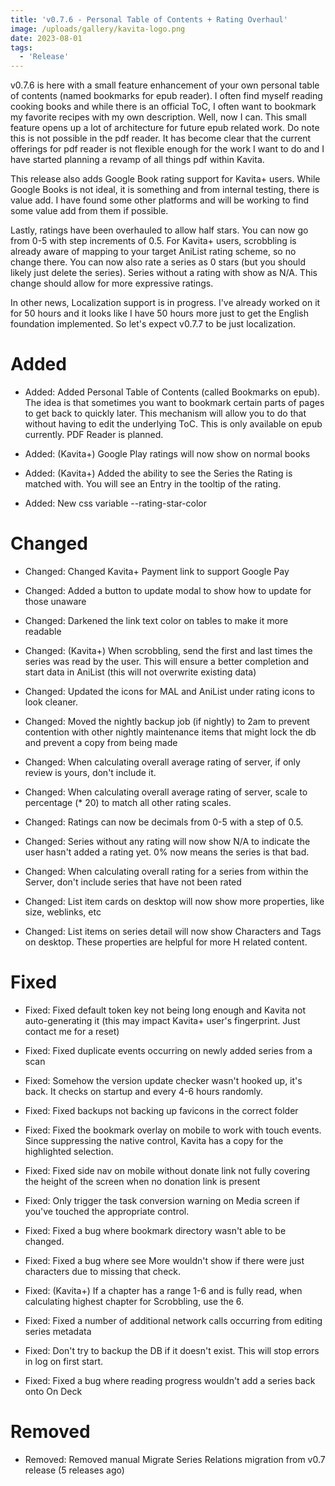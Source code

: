 ```yaml
---
title: 'v0.7.6 - Personal Table of Contents + Rating Overhaul'
image: /uploads/gallery/kavita-logo.png
date: 2023-08-01
tags:
  - 'Release'
---
```


v0.7.6 is here with a small feature enhancement of your own personal table of contents (named bookmarks for epub reader). I often find myself reading cooking books and while there is an official ToC, I often want to bookmark my favorite recipes with my own description. Well, now I can. This small feature opens up a lot of architecture for future epub related work. Do note this is not possible in the pdf reader. It has become clear that the current offerings for pdf reader is not flexible enough for the work I want to do and I have started planning a revamp of all things pdf within Kavita.



This release also adds Google Book rating support for Kavita+ users. While Google Books is not ideal, it is something and from internal testing, there is value add. I have found some other platforms and will be working to find some value add from them if possible. 



Lastly, ratings have been overhauled to allow half stars. You can now go from 0-5 with step increments of 0.5. For Kavita+ users, scrobbling is already aware of mapping to your target AniList rating scheme, so no change there. You can now also rate a series as 0 stars (but you should likely just delete the series). Series without a rating with show as N/A. This change should allow for more expressive ratings. 



In other news, Localization support is in progress. I've already worked on it for 50 hours and it looks like I have 50 hours more just to get the English foundation implemented. So let's expect v0.7.7 to be just localization. 



# Added

- Added: Added Personal Table of Contents (called Bookmarks on epub). The idea is that sometimes you want to bookmark certain parts of pages to get back to quickly later. This mechanism will allow you to do that without having to edit the underlying ToC. This is only available on epub currently. PDF Reader is planned.

- Added: (Kavita+) Google Play ratings will now show on normal books

- Added: (Kavita+) Added the ability to see the Series the Rating is matched with.  You will see an Entry in the tooltip of the rating.

- Added: New css variable --rating-star-color



# Changed

- Changed: Changed Kavita+ Payment link to support Google Pay

- Changed: Added a button to update modal to show how to update for those unaware

- Changed: Darkened the link text color on tables to make it more readable

- Changed: (Kavita+) When scrobbling, send the first and last times the series was read by the user. This will ensure a better completion and start data in AniList (this will not overwrite existing data)

- Changed: Updated the icons for MAL and AniList under rating icons to look cleaner.

- Changed: Moved the nightly backup job (if nightly) to 2am to prevent contention with other nightly maintenance items that might lock the db and prevent a copy from being made

- Changed: When calculating overall average rating of server, if only review is yours, don't include it.

- Changed: When calculating overall average rating of server, scale to percentage (* 20) to match all other rating scales.

- Changed: Ratings can now be decimals from 0-5 with a step of 0.5.

- Changed: Series without any rating will now show N/A to indicate the user hasn't added a rating yet. 0% now means the series is that bad.

- Changed: When calculating overall rating for a series from within the Server, don't include series that have not been rated

- Changed: List item cards on desktop will now show more properties, like size, weblinks, etc

- Changed: List items on series detail will now show Characters and Tags on desktop. These properties are helpful for more H related content.



# Fixed

- Fixed: Fixed default token key not being long enough and Kavita not auto-generating it (this may impact Kavita+ user's fingerprint. Just contact me for a reset)

- Fixed: Fixed duplicate events occurring on newly added series from a scan

- Fixed: Somehow the version update checker wasn't hooked up, it's back. It checks on startup and every 4-6 hours randomly.

- Fixed: Fixed backups not backing up favicons in the correct folder

- Fixed: Fixed the bookmark overlay on mobile to work with touch events. Since suppressing the native control, Kavita has a copy for the highlighted selection.

- Fixed: Fixed side nav on mobile without donate link not fully covering the height of the screen when no donation link is present

- Fixed: Only trigger the task conversion warning on Media screen if you've touched the appropriate control.

- Fixed: Fixed a bug where bookmark directory wasn't able to be changed.

- Fixed: Fixed a bug where see More wouldn't show if there were just characters due to missing that check. 

- Fixed: (Kavita+) If a chapter has a range 1-6 and is fully read, when calculating highest chapter for Scrobbling, use the 6.

- Fixed: Fixed a number of additional network calls occurring from editing series metadata

- Fixed: Don't try to backup the DB if it doesn't exist. This will stop errors in log on first start.

- Fixed: Fixed a bug where reading progress wouldn't add a series back onto On Deck



# Removed

- Removed: Removed manual Migrate Series Relations migration from v0.7 release (5 releases ago)

